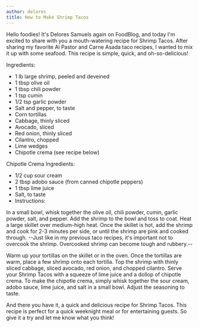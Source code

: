 ```yaml
---
author: delores
title: How to Make Shrimp Tacos
---
```

Hello foodies! It's Delores Samuels again on FoodBlog, and today I'm excited to share with you a mouth-watering recipe for Shrimp Tacos. After sharing my favorite Al Pastor and Carne Asada taco recipes, I wanted to mix it up with some seafood. This recipe is simple, quick, and oh-so-delicious!

Ingredients:

- 1 lb large shrimp, peeled and deveined
- 1 tbsp olive oil
- 1 tbsp chili powder
- 1 tsp cumin
- 1/2 tsp garlic powder
- Salt and pepper, to taste
- Corn tortillas
- Cabbage, thinly sliced
- Avocado, sliced
- Red onion, thinly sliced
- Cilantro, chopped
- Lime wedges
- Chipotle crema (see recipe below)

Chipotle Crema Ingredients:

- 1/2 cup sour cream
- 2 tbsp adobo sauce (from canned chipotle peppers)
- 1 tbsp lime juice
- Salt, to taste
- Instructions:

In a small bowl, whisk together the olive oil, chili powder, cumin, garlic powder, salt, and pepper. Add the shrimp to the bowl and toss to coat.
Heat a large skillet over medium-high heat. Once the skillet is hot, add the shrimp and cook for 2-3 minutes per side, or until the shrimp are pink and cooked through.
--Just like in my previous taco recipes, it's important not to overcook the shrimp. Overcooked shrimp can become tough and rubbery.--

Warm up your tortillas on the skillet or in the oven. Once the tortillas are warm, place a few shrimp onto each tortilla.
Top the shrimp with thinly sliced cabbage, sliced avocado, red onion, and chopped cilantro.
Serve your Shrimp Tacos with a squeeze of lime juice and a dollop of chipotle crema.
To make the chipotle crema, simply whisk together the sour cream, adobo sauce, lime juice, and salt in a small bowl. Adjust the seasoning to taste.

And there you have it, a quick and delicious recipe for Shrimp Tacos. This recipe is perfect for a quick weeknight meal or for entertaining guests. So give it a try and let me know what you think!
